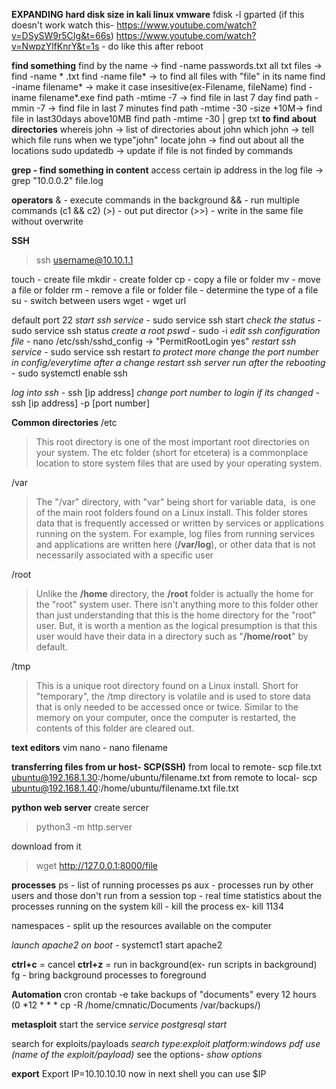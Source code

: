 **EXPANDING hard disk size in kali linux vmware**
fdisk -l
gparted (if this doesn't work watch this- https://www.youtube.com/watch?v=DSySW9r5CIg&t=66s)
https://www.youtube.com/watch?v=NwpzYlfKnrY&t=1s - do like this
after reboot

__find something__
find by the name -> find -name passwords.txt
all txt files -> find -name * .txt
find -name file* -> to find all files with "file" in its name
find -iname filename* -> make it case insesitive(ex-Filename, fileName)
find -iname filename*.exe 
find path -mtime -7 -> find file in last 7 day
find path -mmin -7 -> find file in last 7 minutes
find path -mtime -30 -size +10M-> find file in last30days above10MB
find path -mtime -30 | grep txt
__to find about directories__
whereis john -> list of directories about john
which john -> tell which file runs when we type"john"
locate john -> find out about all the locations 
sudo updatedb -> update if file is not finded by commands


__grep - find something in content__
access certain ip address in the log file -> grep "10.0.0.2" file.log

__operators__
& - execute commands in the background
&& - run multiple commands (c1 && c2)
(>) - out put director
(>>) - write in the same file without overwrite

__SSH__ 
>ssh username@10.10.1.1

touch - create file
mkdir - create folder
cp - copy a file or folder
mv - move a file or folder
rm - remove a file or folder
file - determine the type of a file
su - switch between users
wget - wget url

default port 22
*start ssh service* - sudo service ssh start
*check the status* - sudo service ssh status
*create a root pswd* - sudo -i
*edit ssh configuration file* - nano /etc/ssh/sshd_config -> "PermitRootLogin yes"
*restart ssh service* - sudo service ssh restart
*to protect more change the port number in config/everytime after a change restart*
*ssh server run after the rebooting* - sudo systemctl enable ssh

*log into ssh* - ssh [ip address] 
*change port number to login if its changed* - ssh [ip address] -p [port number]

__Common directories__
/etc
>This root directory is one of the most important root directories on your system. The etc folder (short for etcetera) is a commonplace location to store system files that are used by your operating system.

/var
>The "/var" directory, with "var" being short for variable data,  is one of the main root folders found on a Linux install. This folder stores data that is frequently accessed or written by services or applications running on the system. For example, log files from running services and applications are written here (**/var/log**), or other data that is not necessarily associated with a specific user

/root
>Unlike the **/home** directory, the **/root** folder is actually the home for the "root" system user. There isn't anything more to this folder other than just understanding that this is the home directory for the "root" user. But, it is worth a mention as the logical presumption is that this user would have their data in a directory such as "**/home/root**" by default.

/tmp
>This is a unique root directory found on a Linux install. Short for "temporary", the /tmp directory is volatile and is used to store data that is only needed to be accessed once or twice. Similar to the memory on your computer, once the computer is restarted, the contents of this folder are cleared out.

__text editors__
vim
nano - nano filename

__transferring files from ur host- SCP(SSH)__
from local to remote-
 scp file.txt ubuntu@192.168.1.30:/home/ubuntu/filename.txt
from remote to local-
 scp ubuntu@192.168.1.40:/home/ubuntu/filename.txt file.txt

__python web server__
create sercer
> python3 -m http.server

download from it
> wget http://127.0.0.1:8000/file

__processes__
ps - list of running processes
ps aux - processes run by other users and those don't run from a session
top - real time statistics about the processes running on the system
kill - kill the process ex- kill 1134

namespaces - split up the resources available on the computer

_launch apache2 on boot_ - systemct1 start apache2

__ctrl+c__ = cancel
__ctrl+z__ = run in background(ex- run scripts in background)
fg - bring background processes to foreground

__Automation__
cron
crontab -e
take backups of "documents" every 12 hours
(0 *12 * * * cp -R /home/cmnatic/Documents /var/backups/)

**metasploit**
start the service 
*service postgresql start*

search for exploits/payloads
*search type:exploit platform:windows pdf*
*use (name of the exploit/payload)*
see the options- *show options*

**export**
Export IP=10.10.10.10
now in next shell you can use $IP









